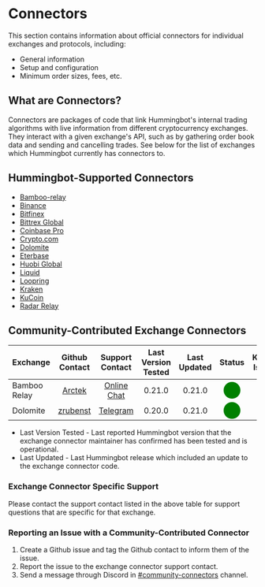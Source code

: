 # Connectors

This section contains information about official connectors for individual exchanges and protocols, including:

* General information
* Setup and configuration
* Minimum order sizes, fees, etc.

## What are Connectors?

Connectors are packages of code that link Hummingbot's internal trading algorithms with live information from different cryptocurrency exchanges. They interact with a given exchange's API, such as by gathering order book data and sending and cancelling trades. See below for the list of exchanges which Hummingbot currently has connectors to.

## Hummingbot-Supported Connectors

* [Bamboo-relay](/connectors/bamboo-relay)
* [Binance](/connectors/binance)
* [Bitfinex](/connectors/bitfinex)
* [Bittrex Global](/connectors/bittrex)
* [Coinbase Pro](/connectors/coinbase)
* [Crypto.com](/connectors/crypto-com)
* [Dolomite](/connectors/dolomite)
* [Eterbase](/connectors/eterbase)
* [Huobi Global](/connectors/huobi)
* [Liquid](/connectors/liquid)
* [Loopring](/connectors/loopring)
* [Kraken](/connectors/kraken)
* [KuCoin](/connectors/kucoin)
* [Radar Relay](/connectors/radar-relay)

## Community-Contributed Exchange Connectors

| Exchange | Github Contact | Support Contact | Last Version Tested | Last Updated | Status | Known Issues |
| --- |:---:|:---:|:---:|:---:|:---:|:---:|
| Bamboo Relay | [Arctek](https://github.com/Arctek) | [Online Chat](https://bamboorelay.com/) | 0.21.0 | 0.21.0 | <span style="color:green; font-size:25px">⬤</span> |  |
| Dolomite | [zrubenst](https://github.com/zrubenst) | [Telegram](https://t.me/dolomite_official) | 0.20.0 | 0.21.0 | <span style="color:green; font-size:25px"> ⬤</span> |  |

* Last Version Tested - Last reported Hummingbot version that the exchange connector maintainer has confirmed has been tested and is operational.
* Last Updated - Last Hummingbot release which included an update to the exchange connector code.

### Exchange Connector Specific Support

Please contact the support contact listed in the above table for support questions that are specific for that exchange.

### Reporting an Issue with a Community-Contributed Connector

1. Create a Github issue and tag the Github contact to inform them of the issue.
1. Report the issue to the exchange connector support contact.
1. Send a message through Discord in [#community-connectors](https://discordapp.com/channels/530578568154054663/642099307922718730) channel.